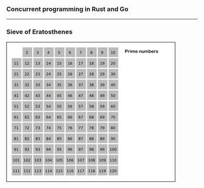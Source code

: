 ### Concurrent programming in Rust and Go

---

### Sieve of Eratosthenes
![IMAGE](assets/img/Sieve_of_Eratosthenes_animation.gif)
